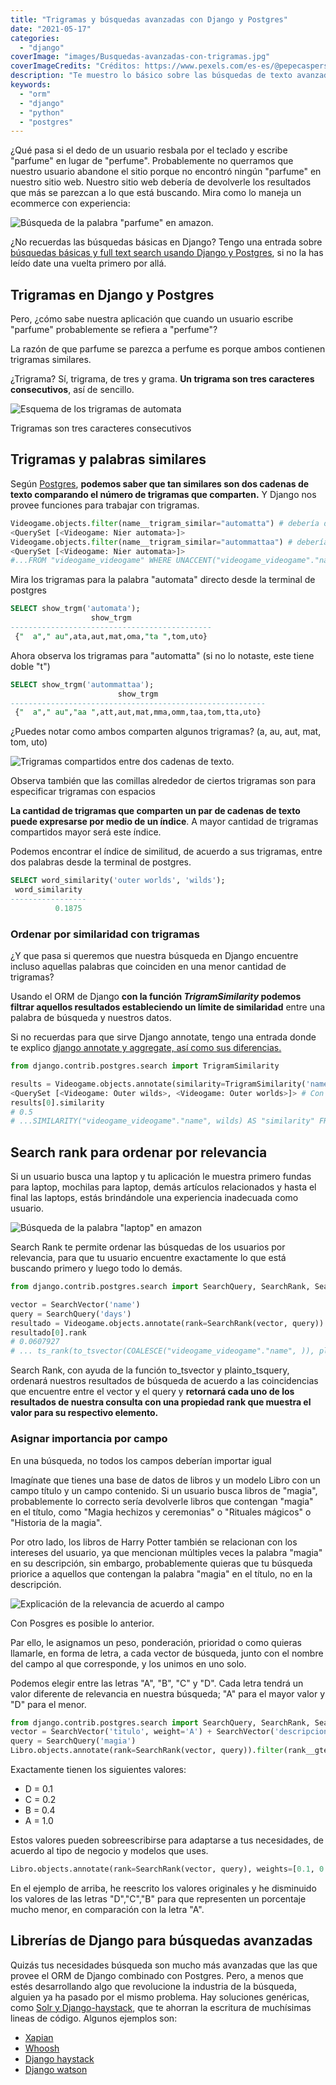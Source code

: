 ```yaml
---
title: "Trigramas y búsquedas avanzadas con Django y Postgres"
date: "2021-05-17"
categories: 
  - "django"
coverImage: "images/Busquedas-avanzadas-con-trigramas.jpg"
coverImageCredits: "Créditos: https://www.pexels.com/es-es/@pepecaspers/"
description: "Te muestro lo básico sobre las búsquedas de texto avanzadas usando trigramas e indices de similitud y otros, usando Django y Postgres."
keywords:
  - "orm"
  - "django"
  - "python"
  - "postgres"
---
```


¿Qué pasa si el dedo de un usuario resbala por el teclado y escribe "parfume" en lugar de "perfume". Probablemente no querramos que nuestro usuario abandone el sitio porque no encontró ningún "parfume" en nuestro sitio web. Nuestro sitio web debería de devolverle los resultados que más se parezcan a lo que está buscando. Mira como lo maneja un ecommerce con experiencia:

![Búsqueda de la palabra "parfume" en amazon.](images/busqueda_amazon.gif)

¿No recuerdas las búsquedas básicas en Django? Tengo una entrada sobre [búsquedas básicas y full text search usando Django y Postgres](https://coffeebytes.dev/full-text-search-y-busquedas-con-django-y-postgres/), si no la has leído date una vuelta primero por allá.

## Trigramas en Django y Postgres

Pero, ¿cómo sabe nuestra aplicación que cuando un usuario escribe "parfume" probablemente se refiera a "perfume"?

La razón de que parfume se parezca a perfume es porque ambos contienen trigramas similares.

¿Trigrama? Sí, trigrama, de tres y grama. **Un trigrama son tres caracteres consecutivos**, así de sencillo.

![Esquema de los trigramas de automata](images/trigramas.jpg)

Trigramas son tres caracteres consecutivos

## Trigramas y palabras similares

Según [Postgres](https://www.postgresql.org/docs/12/pgtrgm.html), **podemos saber que tan similares son dos cadenas de texto comparando el número de trigramas que comparten.** Y Django nos provee funciones para trabajar con trigramas.

```python
Videogame.objects.filter(name__trigram_similar="automatta") # debería decir automata
<QuerySet [<Videogame: Nier automata>]>
Videogame.objects.filter(name__trigram_similar="autommattaa") # debería decir automata
<QuerySet [<Videogame: Nier automata>]>
#...FROM "videogame_videogame" WHERE UNACCENT("videogame_videogame"."name") % UNACCENT(autommata)
```

Mira los trigramas para la palabra "automata" directo desde la terminal de postgres

```sql
SELECT show_trgm('automata');
                  show_trgm                  
---------------------------------------------
 {"  a"," au",ata,aut,mat,oma,"ta ",tom,uto}
```

Ahora observa los trigramas para "automatta" (si no lo notaste, este tiene doble "t")

```sql
SELECT show_trgm('autommattaa');
                        show_trgm                        
---------------------------------------------------------
 {"  a"," au","aa ",att,aut,mat,mma,omm,taa,tom,tta,uto}
```

¿Puedes notar como ambos comparten algunos trigramas? (a, au, aut, mat, tom, uto)

![Trigramas compartidos entre dos cadenas de texto.](images/TrigramasCompartidos.png)

Observa también que las comillas alrededor de ciertos trigramas son para especificar trigramas con espacios

**La cantidad de trigramas que comparten un par de cadenas de texto puede expresarse por medio de un índice**. A mayor cantidad de trigramas compartidos mayor será este índice.

Podemos encontrar el índice de similitud, de acuerdo a sus trigramas, entre dos palabras desde la terminal de postgres.

```sql
SELECT word_similarity('outer worlds', 'wilds');
 word_similarity 
-----------------
          0.1875
```

### Ordenar por similaridad con trigramas

¿Y que pasa si queremos que nuestra búsqueda en Django encuentre incluso aquellas palabras que coinciden en una menor cantidad de trigramas?

Usando el ORM de Django **con la función _TrigramSimilarity_ podemos filtrar aquellos resultados estableciendo un límite de similaridad** entre una palabra de búsqueda y nuestros datos.

Si no recuerdas para que sirve Django annotate, tengo una entrada donde te explico [django annotate y aggregate, así como sus diferencias.](https://coffeebytes.dev/django-annotate-y-aggregate-explicados/)

```python
from django.contrib.postgres.search import TrigramSimilarity

results = Videogame.objects.annotate(similarity=TrigramSimilarity('name', 'wilds'), ).filter(similarity__gt=0.1).order_by('-similarity')
<QuerySet [<Videogame: Outer wilds>, <Videogame: Outer worlds>]> # Con un indice de similaridad de 0.1 wilds y worlds coinciden
results[0].similarity
# 0.5
# ...SIMILARITY("videogame_videogame"."name", wilds) AS "similarity" FROM "videogame_videogame" WHERE SIMILARITY("videogame_videogame"."name", wilds) > 0.1 ORDER BY "similarity" DESC
```

## Search rank para ordenar por relevancia

Si un usuario busca una laptop y tu aplicación le muestra primero fundas para laptop, mochilas para laptop, demás artículos relacionados y hasta el final las laptops, estás brindándole una experiencia inadecuada como usuario.

![Búsqueda de la palabra "laptop" en amazon](images/busquedaLaptopAmazon.gif)

Search Rank te permite ordenar las búsquedas de los usuarios por relevancia, para que tu usuario encuentre exactamente lo que está buscando primero y luego todo lo demás.

```python
from django.contrib.postgres.search import SearchQuery, SearchRank, SearchVector

vector = SearchVector('name')
query = SearchQuery('days')
resultado = Videogame.objects.annotate(rank=SearchRank(vector, query)).order_by('-rank')
resultado[0].rank
# 0.0607927
# ... ts_rank(to_tsvector(COALESCE("videogame_videogame"."name", )), plainto_tsquery(days)) AS "rank" FROM "videogame_videogame" ORDER BY "rank" DESC
```

Search Rank, con ayuda de la función to\_tsvector y plainto\_tsquery, ordenará nuestros resultados de búsqueda de acuerdo a las coincidencias que encuentre entre el vector y el query y **retornará cada uno de los resultados de nuestra consulta con una propiedad rank que muestra el valor para su respectivo elemento.**

### Asignar importancia por campo

En una búsqueda, no todos los campos deberían importar igual

Imagínate que tienes una base de datos de libros y un modelo Libro con un campo título y un campo contenido. Si un usuario busca libros de "magia", probablemente lo correcto sería devolverle libros que contengan "magia" en el título, como "Magia hechizos y ceremonias" o "Rituales mágicos" o "Historia de la magia".

Por otro lado, los libros de Harry Potter también se relacionan con los intereses del usuario, ya que mencionan múltiples veces la palabra "magia" en su descripción, sin embargo, probablemente quieras que tu búsqueda priorice a aquellos que contengan la palabra "magia" en el título, no en la descripción.

![Explicación de la relevancia de acuerdo al campo](images/ExplicacionRelevancia.jpg)

Con Posgres es posible lo anterior.

Par ello, le asignamos un peso, ponderación, prioridad o como quieras llamarle, en forma de letra, a cada vector de búsqueda, junto con el nombre del campo al que corresponde, y los unimos en uno solo.

Podemos elegir entre las letras "A", "B", "C" y "D". Cada letra tendrá un valor diferente de relevancia en nuestra búsqueda; "A" para el mayor valor y "D" para el menor.

```python
from django.contrib.postgres.search import SearchQuery, SearchRank, SearchVector
vector = SearchVector('titulo', weight='A') + SearchVector('descripcion', weight='B')
query = SearchQuery('magia')
Libro.objects.annotate(rank=SearchRank(vector, query)).filter(rank__gte=0.3).order_by('rank')
```

Exactamente tienen los siguientes valores:

- D = 0.1
- C = 0.2
- B = 0.4
- A = 1.0

Estos valores pueden sobreescribirse para adaptarse a tus necesidades, de acuerdo al tipo de negocio y modelos que uses.

```python
Libro.objects.annotate(rank=SearchRank(vector, query), weights=[0.1, 0.2, 0.3, 0.9]).filter(rank__gte=0.3).order_by('rank').filter(rank__gte=0.3).order_by('rank')
```

En el ejemplo de arriba, he reescrito los valores originales y he disminuido los valores de las letras "D","C","B" para que representen un porcentaje mucho menor, en comparación con la letra "A".

## Librerías de Django para búsquedas avanzadas

Quizás tus necesidades búsqueda son mucho más avanzadas que las que provee el ORM de Django combinado con Postgres. Pero, a menos que estés desarrollando algo que revolucione la industria de la búsqueda, alguien ya ha pasado por el mismo problema. Hay soluciones genéricas, como [Solr y Django-haystack](https://coffeebytes.dev/busquedas-con-solr-con-django-haystack), que te ahorran la escritura de muchísimas lineas de código. Algunos ejemplos son:

- [Xapian](https://xapian.org/)
- [Whoosh](https://whoosh.readthedocs.io/en/latest/intro.html)
- [Django haystack](https://django-haystack.readthedocs.io/en/master/index.html)
- [Django watson](https://github.com/etianen/django-watson)
